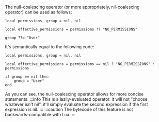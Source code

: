 The null-coalescing operator (or more appropriately, nil-coalescing operator) can be used as follows:
```pluto showLineNumbers
local permissions, group = nil, nil

local effective_permissions = permissions ?? "NO_PERMISSIONS"

group ??= "User"
```
It's semantically equal to the following code:
```pluto showLineNumbers
local permissions, group = nil, nil

local effective_permissions = permissions == nil ? "NO_PERMISSIONS" : permissions

if group == nil then
	group = "User"
end
```
As you can see, the null-coalescing operator allows for more concise statements.
:::info
This is a lazily-evaluated operator. It will not "choose whatever isn't nil", it'll simply evaluate the second expression if the first expression is nil.
:::
:::caution
The bytecode of this feature is not backwards-compatible with Lua.
:::
